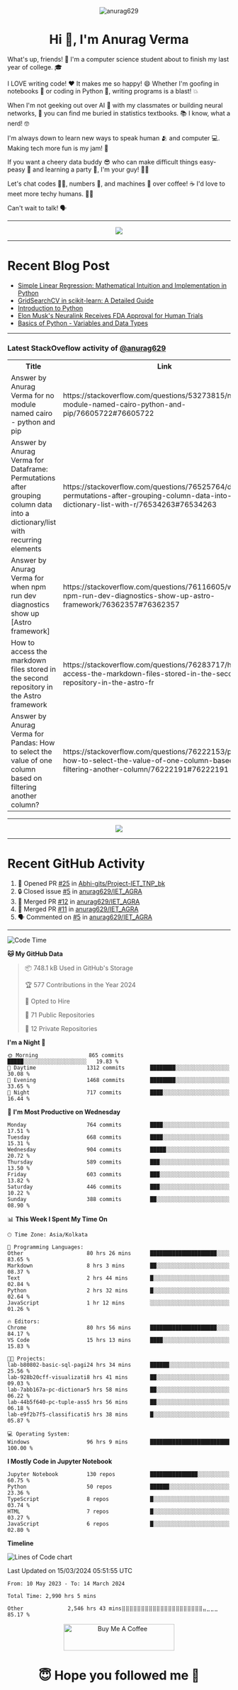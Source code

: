 

<p align="center"> <img src="https://komarev.com/ghpvc/?username=anurag629&label=Profile%20views&color=0e75b6&style=flat" alt="anurag629" /> </p>

<h1 align="center">Hi 👋, I'm Anurag Verma</h1>

What's up, friends! 👋 I'm a computer science student about to finish my last year of college. 🎓

I LOVE writing code! ❤️ It makes me so happy! 😄 Whether I'm goofing in notebooks 📓 or coding in Python 🐍, writing programs is a blast! 💥

When I'm not geeking out over AI 🤖 with my classmates or building neural networks, 🧠 you can find me buried in statistics textbooks. 📚 I know, what a nerd! 🤓

I'm always down to learn new ways to speak human 🫂 and computer 💻. Making tech more fun is my jam! 🍇

If you want a cheery data buddy 😎 who can make difficult things easy-peasy 🥝 and learning a party 🎉, I'm your guy! 🙋‍♂️

Let's chat codes 👨‍💻, numbers 🧮, and machines 🤖 over coffee! ☕ I'd love to meet more techy humans. 💁‍♂️

Can't wait to talk! 🗣️

---

<p align="center">
  <img src="https://spotify-github-profile.vercel.app/api/view.svg?uid=mwvywke3fo2gajpenodnmobfh&cover_image=true&theme=default&show_offline=false&background_color=121212&interchange=false&bar_color=53b14f&bar_color_cover=true">
</p>

---

# Recent Blog Post

<!-- BLOG-POST-LIST:START -->
- [Simple Linear Regression: Mathematical Intuition and Implementation in Python](https://codercops.tech/blog/machine-learning-algorithms/simple-linear-regression-mathematical-intuation)
- [GridSearchCV in scikit-learn: A Detailed Guide](https://codercops.tech/blog/gridsearchcv-in-scikit-learn-a-detailed-guide)
- [Introduction to Python](https://codercops.tech/blog/python-tutorial/introduction-to-python)
- [Elon Musk&#39;s Neuralink Receives FDA Approval for Human Trials](https://codercops.tech/blog/elon-musks-neuralink-receives-fda-approval-for-human-trials)
- [Basics of Python - Variables and Data Types](https://codercops.tech/blog/python-basics-of-python-variables-and-data-types)
<!-- BLOG-POST-LIST:END -->

---

### Latest StackOveflow activity of [@anurag629](https://github.com/anurag629)
<table>
  <tr><th>Title</th><th>Link</th></tr>
  <!-- STACKOVERFLOW:START --><tr><td>Answer by Anurag Verma for no module named cairo - python and pip</td><td>https://stackoverflow.com/questions/53273815/no-module-named-cairo-python-and-pip/76605722#76605722</td></tr><tr><td>Answer by Anurag Verma for Dataframe: Permutations after grouping column data into a dictionary/list with recurring elements</td><td>https://stackoverflow.com/questions/76525764/dataframe-permutations-after-grouping-column-data-into-a-dictionary-list-with-r/76534263#76534263</td></tr><tr><td>Answer by Anurag Verma for when npm run dev diagnostics show up [Astro framework]</td><td>https://stackoverflow.com/questions/76116605/when-npm-run-dev-diagnostics-show-up-astro-framework/76362357#76362357</td></tr><tr><td>How to access the markdown files stored in the second repository in the Astro framework</td><td>https://stackoverflow.com/questions/76283717/how-to-access-the-markdown-files-stored-in-the-second-repository-in-the-astro-fr</td></tr><tr><td>Answer by Anurag Verma for Pandas: How to select the value of one column based on filtering another column?</td><td>https://stackoverflow.com/questions/76222153/pandas-how-to-select-the-value-of-one-column-based-on-filtering-another-column/76222191#76222191</td></tr><!-- STACKOVERFLOW:END -->
</table>

---

<p align="center">
  <img alig src="https://github-profile-trophy.vercel.app/?username=anurag629&theme=onedark&column=-1" />
</p>

---

# Recent GitHub Activity
<!--START_SECTION:activity-->
1. 💪 Opened PR [#25](https://github.com/Abhi-gits/Project-IET_TNP_bk/pull/25) in [Abhi-gits/Project-IET_TNP_bk](https://github.com/Abhi-gits/Project-IET_TNP_bk)
2. 🔒 Closed issue [#5](https://github.com/anurag629/IET_AGRA/issues/5) in [anurag629/IET_AGRA](https://github.com/anurag629/IET_AGRA)
3. 🎉 Merged PR [#12](https://github.com/anurag629/IET_AGRA/pull/12) in [anurag629/IET_AGRA](https://github.com/anurag629/IET_AGRA)
4. 🎉 Merged PR [#11](https://github.com/anurag629/IET_AGRA/pull/11) in [anurag629/IET_AGRA](https://github.com/anurag629/IET_AGRA)
5. 🗣 Commented on [#5](https://github.com/anurag629/IET_AGRA/issues/5#issuecomment-1854540580) in [anurag629/IET_AGRA](https://github.com/anurag629/IET_AGRA)
<!--END_SECTION:activity-->

---

<!--START_SECTION:waka-->
![Code Time](http://img.shields.io/badge/Code%20Time-2%2C990%20hrs%205%20mins-blue)

**🐱 My GitHub Data** 

> 📦 748.1 kB Used in GitHub's Storage 
 > 
> 🏆 577 Contributions in the Year 2024
 > 
> 💼 Opted to Hire
 > 
> 📜 71 Public Repositories 
 > 
> 🔑 12 Private Repositories 
 > 
**I'm a Night 🦉** 

```text
🌞 Morning                865 commits         █████░░░░░░░░░░░░░░░░░░░░   19.83 % 
🌆 Daytime                1312 commits        ████████░░░░░░░░░░░░░░░░░   30.08 % 
🌃 Evening                1468 commits        ████████░░░░░░░░░░░░░░░░░   33.65 % 
🌙 Night                  717 commits         ████░░░░░░░░░░░░░░░░░░░░░   16.44 % 
```
📅 **I'm Most Productive on Wednesday** 

```text
Monday                   764 commits         ████░░░░░░░░░░░░░░░░░░░░░   17.51 % 
Tuesday                  668 commits         ████░░░░░░░░░░░░░░░░░░░░░   15.31 % 
Wednesday                904 commits         █████░░░░░░░░░░░░░░░░░░░░   20.72 % 
Thursday                 589 commits         ███░░░░░░░░░░░░░░░░░░░░░░   13.50 % 
Friday                   603 commits         ███░░░░░░░░░░░░░░░░░░░░░░   13.82 % 
Saturday                 446 commits         ███░░░░░░░░░░░░░░░░░░░░░░   10.22 % 
Sunday                   388 commits         ██░░░░░░░░░░░░░░░░░░░░░░░   08.90 % 
```


📊 **This Week I Spent My Time On** 

```text
🕑︎ Time Zone: Asia/Kolkata

💬 Programming Languages: 
Other                    80 hrs 26 mins      █████████████████████░░░░   83.65 % 
Markdown                 8 hrs 3 mins        ██░░░░░░░░░░░░░░░░░░░░░░░   08.37 % 
Text                     2 hrs 44 mins       █░░░░░░░░░░░░░░░░░░░░░░░░   02.84 % 
Python                   2 hrs 32 mins       █░░░░░░░░░░░░░░░░░░░░░░░░   02.64 % 
JavaScript               1 hr 12 mins        ░░░░░░░░░░░░░░░░░░░░░░░░░   01.26 % 

🔥 Editors: 
Chrome                   80 hrs 56 mins      █████████████████████░░░░   84.17 % 
VS Code                  15 hrs 13 mins      ████░░░░░░░░░░░░░░░░░░░░░   15.83 % 

🐱‍💻 Projects: 
lab-b80802-basic-sql-pagi24 hrs 34 mins      ██████░░░░░░░░░░░░░░░░░░░   25.56 % 
lab-928b20cff-visualizati8 hrs 41 mins       ██░░░░░░░░░░░░░░░░░░░░░░░   09.03 % 
lab-7abb167a-pc-dictionar5 hrs 58 mins       ██░░░░░░░░░░░░░░░░░░░░░░░   06.22 % 
lab-44b5f640-pc-tuple-ass5 hrs 56 mins       ██░░░░░░░░░░░░░░░░░░░░░░░   06.18 % 
lab-e9f2b7f5-classificati5 hrs 38 mins       █░░░░░░░░░░░░░░░░░░░░░░░░   05.87 % 

💻 Operating System: 
Windows                  96 hrs 9 mins       █████████████████████████   100.00 % 
```

**I Mostly Code in Jupyter Notebook** 

```text
Jupyter Notebook         130 repos           ███████████████░░░░░░░░░░   60.75 % 
Python                   50 repos            ██████░░░░░░░░░░░░░░░░░░░   23.36 % 
TypeScript               8 repos             █░░░░░░░░░░░░░░░░░░░░░░░░   03.74 % 
HTML                     7 repos             █░░░░░░░░░░░░░░░░░░░░░░░░   03.27 % 
JavaScript               6 repos             █░░░░░░░░░░░░░░░░░░░░░░░░   02.80 % 
```



**Timeline**

![Lines of Code chart](https://raw.githubusercontent.com/anurag629/anurag629/main/assets/bar_graph.png)


 Last Updated on 15/03/2024 05:51:55 UTC
<!--END_SECTION:waka-->

<!--START_SECTION:waka-simple-->

```text
From: 10 May 2023 - To: 14 March 2024

Total Time: 2,990 hrs 5 mins

Other              2,546 hrs 43 mins⣿⣿⣿⣿⣿⣿⣿⣿⣿⣿⣿⣿⣿⣿⣿⣿⣿⣿⣿⣿⣿⣤⣀⣀⣀   85.17 %
```

<!--END_SECTION:waka-simple-->

<p align="center"> 
<a href="https://www.buymeacoffee.com/anurag629" target="_blank"><img src="https://cdn.buymeacoffee.com/buttons/default-orange.png" alt="Buy Me A Coffee" height="60" width="250"></a>
</p>


<h1 align="center"> 😇 Hope you followed me 🥰  </h1>
